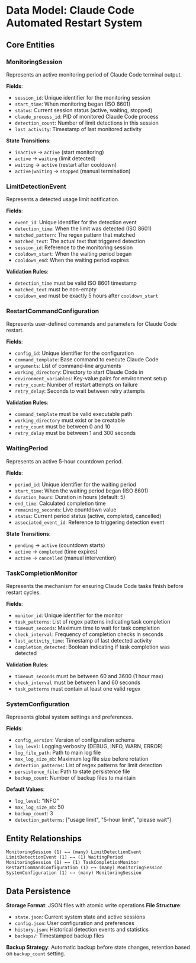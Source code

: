 # Data Model: Claude Code Automated Restart System

## Core Entities

### MonitoringSession
Represents an active monitoring period of Claude Code terminal output.

**Fields**:
- `session_id`: Unique identifier for the monitoring session
- `start_time`: When monitoring began (ISO 8601)
- `status`: Current session status (active, waiting, stopped)
- `claude_process_id`: PID of monitored Claude Code process
- `detection_count`: Number of limit detections in this session
- `last_activity`: Timestamp of last monitored activity

**State Transitions**:
- `inactive` → `active` (start monitoring)
- `active` → `waiting` (limit detected)
- `waiting` → `active` (restart after cooldown)
- `active|waiting` → `stopped` (manual termination)

### LimitDetectionEvent
Represents a detected usage limit notification.

**Fields**:
- `event_id`: Unique identifier for the detection event
- `detection_time`: When the limit was detected (ISO 8601)
- `matched_pattern`: The regex pattern that matched
- `matched_text`: The actual text that triggered detection
- `session_id`: Reference to the monitoring session
- `cooldown_start`: When the waiting period began
- `cooldown_end`: When the waiting period expires

**Validation Rules**:
- `detection_time` must be valid ISO 8601 timestamp
- `matched_text` must be non-empty
- `cooldown_end` must be exactly 5 hours after `cooldown_start`

### RestartCommandConfiguration
Represents user-defined commands and parameters for Claude Code restart.

**Fields**:
- `config_id`: Unique identifier for the configuration
- `command_template`: Base command to execute Claude Code
- `arguments`: List of command-line arguments
- `working_directory`: Directory to start Claude Code in
- `environment_variables`: Key-value pairs for environment setup
- `retry_count`: Number of restart attempts on failure
- `retry_delay`: Seconds to wait between retry attempts

**Validation Rules**:
- `command_template` must be valid executable path
- `working_directory` must exist or be creatable
- `retry_count` must be between 0 and 10
- `retry_delay` must be between 1 and 300 seconds

### WaitingPeriod
Represents an active 5-hour countdown period.

**Fields**:
- `period_id`: Unique identifier for the waiting period
- `start_time`: When the waiting period began (ISO 8601)
- `duration_hours`: Duration in hours (default: 5)
- `end_time`: Calculated completion time
- `remaining_seconds`: Live countdown value
- `status`: Current period status (active, completed, cancelled)
- `associated_event_id`: Reference to triggering detection event

**State Transitions**:
- `pending` → `active` (countdown starts)
- `active` → `completed` (time expires)
- `active` → `cancelled` (manual intervention)

### TaskCompletionMonitor
Represents the mechanism for ensuring Claude Code tasks finish before restart cycles.

**Fields**:
- `monitor_id`: Unique identifier for the monitor
- `task_patterns`: List of regex patterns indicating task completion
- `timeout_seconds`: Maximum time to wait for task completion
- `check_interval`: Frequency of completion checks in seconds
- `last_activity_time`: Timestamp of last detected activity
- `completion_detected`: Boolean indicating if task completion was detected

**Validation Rules**:
- `timeout_seconds` must be between 60 and 3600 (1 hour max)
- `check_interval` must be between 1 and 60 seconds
- `task_patterns` must contain at least one valid regex

### SystemConfiguration
Represents global system settings and preferences.

**Fields**:
- `config_version`: Version of configuration schema
- `log_level`: Logging verbosity (DEBUG, INFO, WARN, ERROR)
- `log_file_path`: Path to main log file
- `max_log_size_mb`: Maximum log file size before rotation
- `detection_patterns`: List of regex patterns for limit detection
- `persistence_file`: Path to state persistence file
- `backup_count`: Number of backup files to maintain

**Default Values**:
- `log_level`: "INFO"
- `max_log_size_mb`: 50
- `backup_count`: 3
- `detection_patterns`: ["usage limit", "5-hour limit", "please wait"]

## Entity Relationships

```
MonitoringSession (1) ←→ (many) LimitDetectionEvent
LimitDetectionEvent (1) ←→ (1) WaitingPeriod
MonitoringSession (1) ←→ (1) TaskCompletionMonitor
RestartCommandConfiguration (1) ←→ (many) MonitoringSession
SystemConfiguration (1) ←→ (many) MonitoringSession
```

## Data Persistence

**Storage Format**: JSON files with atomic write operations
**File Structure**:
- `state.json`: Current system state and active sessions
- `config.json`: User configuration and preferences
- `history.json`: Historical detection events and statistics
- `backups/`: Timestamped backup files

**Backup Strategy**: Automatic backup before state changes, retention based on `backup_count` setting.